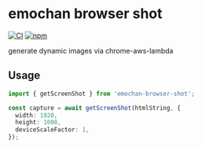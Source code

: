 # emochan browser shot

[![CI][ci-image]][ci-url]
[![npm][npm-image]][npm-url]

[ci-image]: https://github.com/kou-by/emochan-browser-shot/actions/workflows/ci.yml/badge.svg
[ci-url]: https://github.com/kou-by/emochan-browser-shot/actions
[npm-image]: https://img.shields.io/npm/v/emochan-browser-shot.svg
[npm-url]: https://npmjs.org/package/emochan-browser-shot


generate dynamic images via chrome-aws-lambda

## Usage

```ts
import { getScreenShot } from 'emochan-browser-shot';

const capture = await getScreenShot(htmlString, {
  width: 1920,
  height: 1008,
  deviceScaleFactor: 1,
});
```
